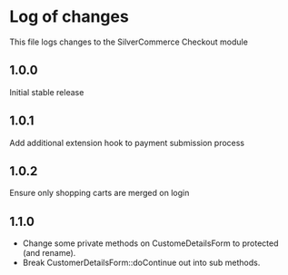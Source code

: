 # Log of changes

This file logs changes to the SilverCommerce Checkout module

## 1.0.0

Initial stable release

## 1.0.1

Add additional extension hook to payment submission process

## 1.0.2

Ensure only shopping carts are merged on login

## 1.1.0

* Change some private methods on CustomeDetailsForm to protected (and rename).
* Break CustomerDetailsForm::doContinue out into sub methods.